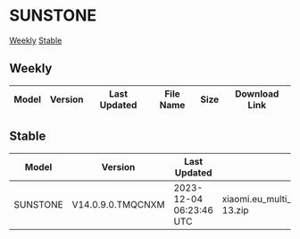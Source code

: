 # SUNSTONE
[Weekly](#Weekly)  [Stable](#Stable)
## Weekly
| Model | Version | Last Updated | File Name | Size | Download Link |
| ---- | ---- | ---- | ---- | ---- | ---- |
## Stable
| Model | Version | Last Updated | File Name | Size | Download Link |
| ---- | ---- | ---- | ---- | ---- | ---- |
| SUNSTONE | V14.0.9.0.TMQCNXM | 2023-12-04 06:23:46 UTC | xiaomi.eu_multi_SUNSTONE_V14.0.9.0.TMQCNXM_v14-13.zip | 4.0 GB | [SourceForge](https://sourceforge.net/projects/xiaomi-eu-multilang-miui-roms/files/xiaomi.eu/MIUI-STABLE-RELEASES/MIUIv14/xiaomi.eu_multi_SUNSTONE_V14.0.9.0.TMQCNXM_v14-13.zip/download) |
